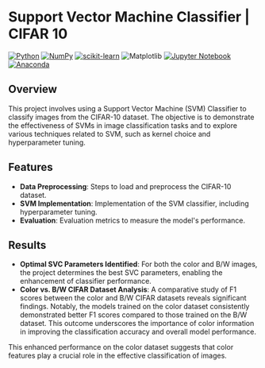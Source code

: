 # Support Vector Machine Classifier | CIFAR 10

[![Python](https://img.shields.io/badge/python-3670A0?style=for-the-badge&logo=python&logoColor=ffdd54)](https://www.python.org)
[![NumPy](https://img.shields.io/badge/numpy-%23013243.svg?style=for-the-badge&logo=numpy&logoColor=white)](https://numpy.org)
[![scikit-learn](https://img.shields.io/badge/scikit--learn-%23F7931E.svg?style=for-the-badge&logo=scikit-learn&logoColor=white)](https://scikit-learn.org/stable)
![Matplotlib](https://img.shields.io/badge/Matplotlib-%23ffffff.svg?style=for-the-badge&logo=Matplotlib&logoColor=black)
[![Jupyter Notebook](https://img.shields.io/badge/jupyter-%23FA0F00.svg?style=for-the-badge&logo=jupyter&logoColor=white)](https://jupyter.org/)
[![Anaconda](https://img.shields.io/badge/Anaconda-%2344A833.svg?style=for-the-badge&logo=anaconda&logoColor=white)](https://www.anaconda.com)

## Overview
This project involves using a Support Vector Machine (SVM) Classifier to classify images from the CIFAR-10 dataset. The objective is to demonstrate the effectiveness of SVMs in image classification tasks and to explore various techniques related to SVM, such as kernel choice and hyperparameter tuning.

## Features
- **Data Preprocessing**: Steps to load and preprocess the CIFAR-10 dataset.
- **SVM Implementation**: Implementation of the SVM classifier, including hyperparameter tuning.
- **Evaluation**: Evaluation metrics to measure the model's performance.

## Results
- **Optimal SVC Parameters Identified**: For both the color and B/W images, the project determines the best SVC parameters, enabling the enhancement of classifier performance.
- **Color vs. B/W CIFAR Dataset Analysis**: A comparative study of F1 scores between the color and B/W CIFAR datasets reveals significant findings. Notably, the models trained on the color dataset consistently demonstrated better F1 scores compared to those trained on the B/W dataset. This outcome underscores the importance of color information in improving the classification accuracy and overall model performance.

This enhanced performance on the color dataset suggests that color features play a crucial role in the effective classification of images.
